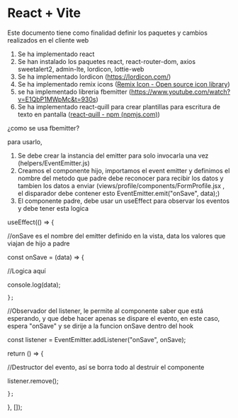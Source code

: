# React + Vite

Este documento tiene como finalidad definir los paquetes y cambios realizados en el cliente web

1. Se ha implementado react
2. Se han instalado los paquetes react, react-router-dom, axios sweetalert2, admin-lte, lordicon, lottie-web
3. Se ha implementado lordicon (https://lordicon.com/)
4. Se ha implementado remix icons ([Remix Icon - Open source icon library](https://remixicon.com/))
5. se ha implementado libreria fbemitter (https://www.youtube.com/watch?v=E1QbP1MWpMc&t=930s)
6. Se ha implementado react-quill para crear plantillas para escritura de texto en pantalla ([react-quill - npm (npmjs.com)](https://www.npmjs.com/package/react-quill))

¿como se usa fbemitter?

para usarlo,

1. Se debe crear la instancia del emitter para solo invocarla una vez (helpers/EventEmitter.js)
2. Creamos el componente hijo, importamos el event emitter y definimos el nombre del metodo que padre debe reconocer para recibir los datos y tambien los datos a enviar (views/profile/components/FormProfile.jsx , el disparador debe contener esto EventEmitter.emit("onSave", data);)
3. El componente padre, debe usar un useEffect para observar los eventos y debe tener esta logica

useEffect(() => {

//onSave es el nombre del emitter definido en la vista, data los valores que viajan de hijo a padre

const onSave = (data) => {

//Logica aquí

console.log(data);

    };

//Observador del listener, le permite al componente saber que está esperando, y que debe hacer apenas se dispare el evento, en este caso, espera "onSave" y se dirije a la funcion onSave dentro del hook

const listener = EventEmitter.addListener("onSave", onSave);

return () => {

//Destructor del evento, así se borra todo al destruir el componente

listener.remove();

    };

  }, []);
